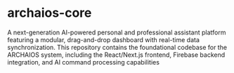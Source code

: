 # archaios-core
A next-generation AI-powered personal and professional assistant platform featuring a modular, drag-and-drop dashboard with real-time data synchronization. This repository contains the foundational codebase for the ARCHAIOS system, including the React/Next.js frontend, Firebase backend integration, and AI command processing capabilities
